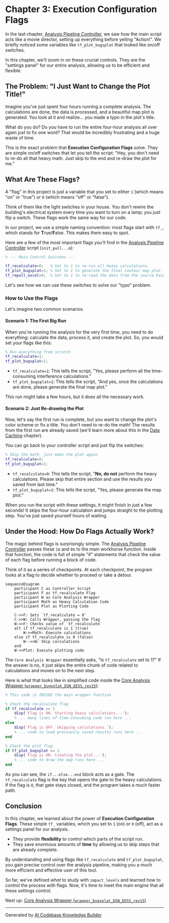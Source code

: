 # Chapter 3: Execution Configuration Flags

In the last chapter, [Analysis Pipeline Controller](02_analysis_pipeline_controller_.md), we saw how the main script acts like a movie director, setting up everything before yelling "Action!". We briefly noticed some variables like `tf_plot_bugsplat` that looked like on/off switches.

In this chapter, we'll zoom in on these crucial controls. They are the "settings panel" for our entire analysis, allowing us to be efficient and flexible.

## The Problem: "I Just Want to Change the Plot Title!"

Imagine you've just spent four hours running a complete analysis. The calculations are done, the data is processed, and a beautiful map plot is generated. You look at it and realize... you made a typo in the plot's title.

What do you do? Do you have to run the entire four-hour analysis all over again just to fix one word? That would be incredibly frustrating and a huge waste of time.

This is the exact problem that **Execution Configuration Flags** solve. They are simple on/off switches that let you tell the script: "Hey, you don't need to re-do all that heavy math. Just skip to the end and re-draw the plot for me."

## What Are These Flags?

A "flag" in this project is just a variable that you set to either `1` (which means "on" or "true") or `0` (which means "off" or "false").

Think of them like the light switches in your house. You don't rewire the building's electrical system every time you want to turn on a lamp; you just flip a switch. These flags work the same way for our code.

In our project, we use a simple naming convention: most flags start with `tf_`, which stands for **T**rue/**F**alse. This makes them easy to spot.

Here are a few of the most important flags you'll find in the [Analysis Pipeline Controller](02_analysis_pipeline_controller_.md) script (`init_pull...m`):

```matlab
% --- Main Control Switches ---

tf_recalculate=0;   % Set to 1 to re-run all heavy calculations.
tf_plot_bugsplat=1; % Set to 1 to generate the final contour map plot.
tf_repull_excel=0;  % Set to 1 to re-read the data from the source Excel file.
```

Let's see how we can use these switches to solve our "typo" problem.

### How to Use the Flags

Let's imagine two common scenarios.

#### Scenario 1: The First Big Run

When you're running the analysis for the very first time, you need to do everything: calculate the data, process it, and create the plot. So, you would set your flags like this:

```matlab
% Run everything from scratch
tf_recalculate=1;
tf_plot_bugsplat=1;
```

*   `tf_recalculate=1`: This tells the script, "Yes, please perform all the time-consuming interference calculations."
*   `tf_plot_bugsplat=1`: This tells the script, "And yes, once the calculations are done, please generate the final map plot."

This run might take a few hours, but it does all the necessary work.

#### Scenario 2: Just Re-drawing the Plot

Now, let's say the first run is complete, but you want to change the plot's color scheme or fix a title. You don't need to re-do the math! The results from the first run are already saved (we'll learn more about this in the [Data Caching](06_data_caching_.md) chapter).

You can go back to your controller script and just flip the switches:

```matlab
% Skip the math, just make the plot again
tf_recalculate=0;
tf_plot_bugsplat=1;
```

*   `tf_recalculate=0`: This tells the script, "**No, do not** perform the heavy calculations. Please skip that entire section and use the results you saved from last time."
*   `tf_plot_bugsplat=1`: This tells the script, "Yes, please generate the map plot."

When you run the script with these settings, it might finish in just a few seconds! It skips the four-hour calculation and jumps straight to the plotting step. You've just saved yourself hours of waiting.

## Under the Hood: How Do Flags Actually Work?

The magic behind flags is surprisingly simple. The [Analysis Pipeline Controller](02_analysis_pipeline_controller_.md) passes these `1`s and `0`s to the main workhorse function. Inside that function, the code is full of simple "if" statements that check the value of each flag before running a block of code.

Think of it as a series of checkpoints. At each checkpoint, the program looks at a flag to decide whether to proceed or take a detour.

```mermaid
sequenceDiagram
    participant C as Controller Script
    participant F as tf_recalculate Flag
    participant W as Core Analysis Wrapper
    participant Math as Heavy Calculation Code
    participant Plot as Plotting Code

    C->>F: Sets `tf_recalculate = 0`
    C->>W: Calls Wrapper, passing the flag
    W->>F: Checks value of `tf_recalculate`
    alt if tf_recalculate is 1 (true)
        W->>Math: Execute calculations
    else if tf_recalculate is 0 (false)
        W-->>W: Skip calculations
    end
    W->>Plot: Execute plotting code
```

The `Core Analysis Wrapper` essentially asks, "Is `tf_recalculate` set to 1?" If the answer is no, it just skips the entire chunk of code related to calculations and moves on to the next step.

Here is what that looks like in simplified code inside the [Core Analysis Wrapper (`wrapper_bugsplat_DSN_EESS_rev15`)](04_core_analysis_wrapper___wrapper_bugsplat_dsn_eess_rev15___.md):

```matlab
% This code is INSIDE the main wrapper function

% Check the recalculate flag
if tf_recalculate == 1
    disp('Flag is ON. Starting heavy calculations...');
    % ... many lines of time-consuming code run here ...
else
    disp('Flag is OFF. Skipping calculations.');
    % ... code to load previously saved results runs here ...
end

% Check the plot flag
if tf_plot_bugsplat == 1
    disp('Flag is ON. Creating the plot...');
    % ... code to draw the map runs here ...
end
```

As you can see, the `if...else...end` block acts as a gate. The `tf_recalculate` flag is the key that opens the gate to the heavy calculations. If the flag is `0`, that gate stays closed, and the program takes a much faster path.

## Conclusion

In this chapter, we learned about the power of **Execution Configuration Flags**. These simple `tf_` variables, which you set to `1` (on) or `0` (off), act as a settings panel for our analysis.

*   They provide **flexibility** to control which parts of the script run.
*   They save enormous amounts of **time** by allowing us to skip steps that are already complete.

By understanding and using flags like `tf_recalculate` and `tf_plot_bugsplat`, you gain precise control over the analysis pipeline, making you a much more efficient and effective user of this tool.

So far, we've defined *what* to study with `impact_levels` and learned how to control the process with flags. Now, it's time to meet the main engine that all these settings control.

Next up: [Core Analysis Wrapper (`wrapper_bugsplat_DSN_EESS_rev15`)](04_core_analysis_wrapper___wrapper_bugsplat_dsn_eess_rev15___.md)

---

Generated by [AI Codebase Knowledge Builder](https://github.com/The-Pocket/Tutorial-Codebase-Knowledge)